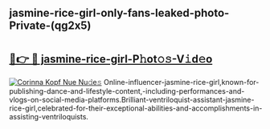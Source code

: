## jasmine-rice-girl-only-fans​-leaked-photo​-Private-(qg2x5)


# <h2><a href="https://mediaupload.pro?title=jasmine-rice-girl&ref=git">🔗👉 🔴 jasmine-rice-girl-P𝚑ot𝚘𝚜-V𝚒d𝚎o</a></h2>

[![Corinna Kopf Nue Nu𝚍e𝚜](https://i.imgur.com/0qMVB7G.gif)](https://mediaupload.pro?title=jasmine-rice-girl&ref=git)
Online-influencer-jasmine-rice-girl,known-for-publishing-dance-and-lifestyle-content,-including-performances-and-vlogs-on-social-media-platforms.Brilliant-ventriloquist-assistant-jasmine-rice-girl,celebrated-for-their-exceptional-abilities-and-accomplishments-in-assisting-ventriloquists.  